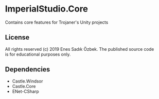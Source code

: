 # ImperialStudio.Core
Contains core features for Trojaner's Unity projects

## License
All rights reserved (c) 2019 Enes Sadık Özbek. The published source code is for educational purposes only.

## Dependencies
* Castle.Windsor
* Castle.Core
* ENet-CSharp
